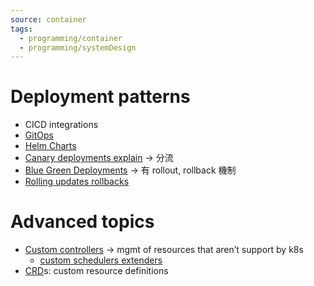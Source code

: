 ```yaml
---
source: container
tags:
  - programming/container
  - programming/systemDesign
---
```

# Deployment patterns

- CICD integrations
- [GitOps](https://www.youtube.com/watch?v=PFLimPh5-wo)
- [Helm Charts](https://helm.sh/docs/topics/)
- [Canary deployments explain](https://www.youtube.com/watch?v=sCevTD_GtvU) → 分流
- [Blue Green Deployments](https://developer.harness.io/docs/continuous-delivery/deploy-srv-diff-platforms/kubernetes/kubernetes-executions/create-a-kubernetes-blue-green-deployment/) → 有 rollout, rollback 機制
- [Rolling updates rollbacks](https://kubernetes.io/docs/concepts/workloads/controllers/deployment/#rolling-back-a-deployment)

# Advanced topics

- [Custom controllers](https://kubernetes.io/docs/concepts/extend-kubernetes/api-extension/custom-resources/#custom-controllers) → mgmt of resources that aren’t support by k8s
    - [custom schedulers extenders](https://developer.ibm.com/articles/creating-a-custom-kube-scheduler/)
- [CRD](https://kubernetes.io/docs/concepts/extend-kubernetes/api-extension/custom-resources/)s: custom resource definitions